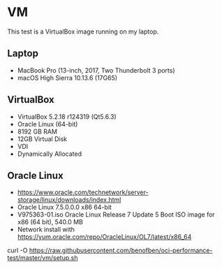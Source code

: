 # VM

This test is a VirtualBox image running on my laptop.

## Laptop
* MacBook Pro (13-inch, 2017, Two Thunderbolt 3 ports)
* macOS High Sierra 10.13.6 (17G65)

## VirtualBox
* VirtualBox 5.2.18 r124319 (Qt5.6.3)
* Oracle Linux (64-bit)
* 8192 GB RAM
* 12GB Virtual Disk
* VDI
* Dynamically Allocated

## Oracle Linux
* https://www.oracle.com/technetwork/server-storage/linux/downloads/index.html
* Oracle Linux 7.5.0.0.0 x86 64-bit
* V975363-01.iso Oracle Linux Release 7 Update 5 Boot ISO image for x86 (64 bit), 540.0 MB
* Network install with https://yum.oracle.com/repo/OracleLinux/OL7/latest/x86_64

curl -O https://raw.githubusercontent.com/benofben/oci-performance-test/master/vm/setup.sh
